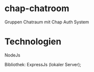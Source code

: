 # chap-chatroom
Gruppen Chatraum mit Chap Auth System

# Technologien
NodeJs

Bibliothek: ExpressJs (lokaler Server);

